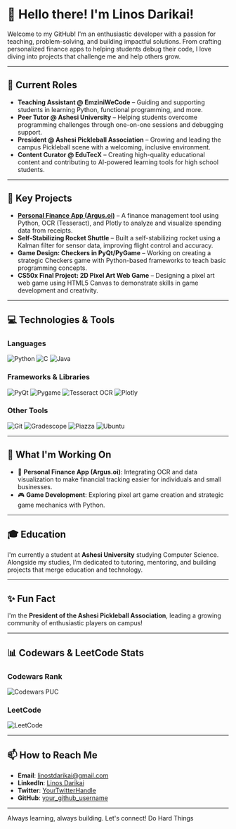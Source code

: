 # 👋 Hello there! I'm Linos Darikai!

Welcome to my GitHub! I'm an enthusiastic developer with a passion for teaching, problem-solving, and building impactful solutions. From crafting personalized finance apps to helping students debug their code, I love diving into projects that challenge me and help others grow.

---

## 🔭 Current Roles
- **Teaching Assistant @ EmziniWeCode** – Guiding and supporting students in learning Python, functional programming, and more.
- **Peer Tutor @ Ashesi University** – Helping students overcome programming challenges through one-on-one sessions and debugging support.
- **President @ Ashesi Pickleball Association** – Growing and leading the campus Pickleball scene with a welcoming, inclusive environment.
- **Content Curator @ EduTecX** – Creating high-quality educational content and contributing to AI-powered learning tools for high school students.

---

## 🌟 Key Projects
- **[Personal Finance App (Argus.oi)](#)** – A finance management tool using Python, OCR (Tesseract), and Plotly to analyze and visualize spending data from receipts.
- **Self-Stabilizing Rocket Shuttle** – Built a self-stabilizing rocket using a Kalman filter for sensor data, improving flight control and accuracy.
- **Game Design: Checkers in PyQt/PyGame** – Working on creating a strategic Checkers game with Python-based frameworks to teach basic programming concepts.
- **CS50x Final Project: 2D Pixel Art Web Game** – Designing a pixel art web game using HTML5 Canvas to demonstrate skills in game development and creativity.

---

## 💻 Technologies & Tools
### Languages
![Python](https://img.shields.io/badge/Python-3776AB?style=flat&logo=python&logoColor=white) 
![C](https://img.shields.io/badge/C-A8B400?style=flat&logo=c&logoColor=white) 
![Java](https://img.shields.io/badge/Java-B07219?style=flat&logo=java&logoColor=white)

### Frameworks & Libraries
![PyQt](https://img.shields.io/badge/PyQt-4B8BBE?style=flat&logo=qt&logoColor=white) 
![Pygame](https://img.shields.io/badge/Pygame-000000?style=flat&logo=pygame&logoColor=white) 
![Tesseract OCR](https://img.shields.io/badge/Tesseract-3A5ECA?style=flat&logo=ocr&logoColor=white) 
![Plotly](https://img.shields.io/badge/Plotly-3F4B4A?style=flat&logo=plotly&logoColor=white)

### Other Tools
![Git](https://img.shields.io/badge/Git-F05032?style=flat&logo=git&logoColor=white) 
![Gradescope](https://img.shields.io/badge/Gradescope-0071E0?style=flat&logo=gradescope&logoColor=white) 
![Piazza](https://img.shields.io/badge/Piazza-2D7F9A?style=flat&logo=piazza&logoColor=white) 
![Ubuntu](https://img.shields.io/badge/Ubuntu-E95420?style=flat&logo=ubuntu&logoColor=white)

---

## 🎯 What I'm Working On
- 📱 **Personal Finance App (Argus.oi)**: Integrating OCR and data visualization to make financial tracking easier for individuals and small businesses.
- 🎮 **Game Development**: Exploring pixel art game creation and strategic game mechanics with Python.

---

## 🎓 Education
I'm currently a student at **Ashesi University** studying Computer Science. Alongside my studies, I’m dedicated to tutoring, mentoring, and building projects that merge education and technology.

---

## ✨ Fun Fact
I'm the **President of the Ashesi Pickleball Association**, leading a growing community of enthusiastic players on campus!

---

## 📊 Codewars & LeetCode Stats
### Codewars Rank
![Codewars PUC](https://img.shields.io/badge/Codewars-PUC-orange?style=flat)

### LeetCode
![LeetCode](https://img.shields.io/badge/Solved_Problems-25-brightgreen?style=flat)

---

## 📫 How to Reach Me
- **Email**: [linostdarikai@gmail.com](mailto:linostdarikai@gmail.com)
- **LinkedIn**: [Linos Darikai](https://www.linkedin.com/in/linosdarikai)
- **Twitter**: [YourTwitterHandle](https://twitter.com/DarikaiT) 
- **GitHub**: [your_github_username](https://github.com/linos-darikai) 

---

Always learning, always building. Let's connect!
Do Hard Things
